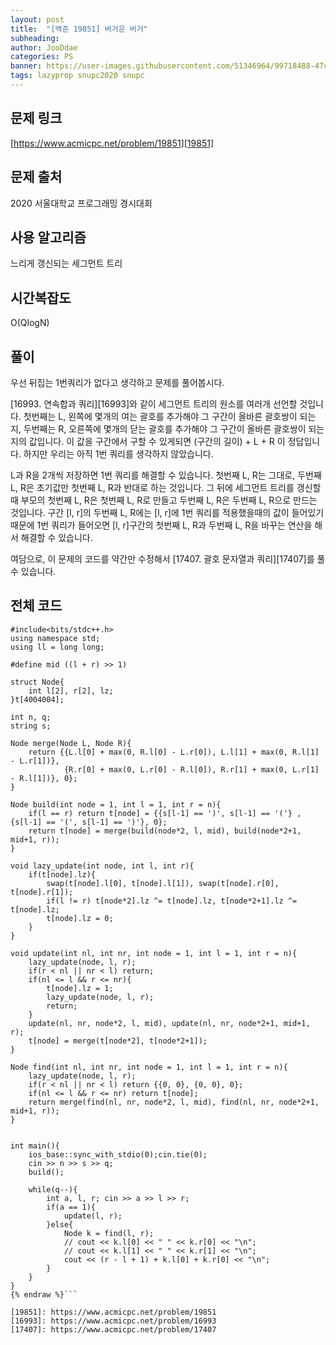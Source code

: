 ```yaml
---
layout: post
title:  "[백준 19851] 버거운 버거"
subheading: 
author: JooDdae
categories: PS
banner: https://user-images.githubusercontent.com/51346964/99718488-47cafb00-2aee-11eb-9f05-7e976cd60fb3.jpg
tags: lazyprop snupc2020 snupc
---
```


## 문제 링크
[https://www.acmicpc.net/problem/19851][19851]


## 문제 출처
2020 서울대학교 프로그래밍 경시대회

## 사용 알고리즘
느리게 갱신되는 세그먼트 트리

## 시간복잡도
O(QlogN)

## 풀이
우선 뒤집는 1번쿼리가 없다고 생각하고 문제를 풀어봅시다.

[16993. 연속합과 쿼리][16993]와 같이 세그먼트 트리의 원소를 여러개 선언할 것입니다. 첫번째는 L, 왼쪽에 몇개의 여는 괄호를 추가해야 그 구간이 올바른 괄호쌍이 되는지, 두번째는 R, 오른쪽에 몇개의 닫는 괄호를 추가해야 그 구간이 올바른 괄호쌍이 되는지의 값입니다. 이 값을 구간에서 구할 수 있게되면 (구간의 길이) + L + R 이 정답입니다. 하지만 우리는 아직 1번 쿼리를 생각하지 않았습니다.

L과 R을 2개씩 저장하면 1번 쿼리를 해결할 수 있습니다. 첫번째 L, R는 그대로, 두번째 L, R은 초기값만 첫번째 L, R과 반대로 하는 것입니다. 그 뒤에 세그먼트 트리를 갱신할때 부모의 첫번째 L, R은 첫번째 L, R로 만들고 두번째 L, R은 두번째 L, R으로 만드는 것입니다. 구간 [l, r]의 두번째 L, R에는 [l, r]에 1번 쿼리를 적용했을때의 값이 들어있기 때문에 1번 쿼리가 들어오면 [l, r]구간의 첫번째 L, R과 두번째 L, R을 바꾸는 연산을 해서 해결할 수 있습니다.

여담으로, 이 문제의 코드를 약간만 수정해서 [17407. 괄호 문자열과 쿼리][17407]를 풀 수 있습니다.

## 전체 코드
```cpp{% raw %}
#include<bits/stdc++.h>
using namespace std;
using ll = long long;

#define mid ((l + r) >> 1)

struct Node{
	int l[2], r[2], lz;
}t[4004004];

int n, q;
string s;

Node merge(Node L, Node R){
	return {{L.l[0] + max(0, R.l[0] - L.r[0]), L.l[1] + max(0, R.l[1] - L.r[1])}, 
			{R.r[0] + max(0, L.r[0] - R.l[0]), R.r[1] + max(0, L.r[1] - R.l[1])}, 0};
}

Node build(int node = 1, int l = 1, int r = n){
	if(l == r) return t[node] = {{s[l-1] == ')', s[l-1] == '('} , {s[l-1] == '(', s[l-1] == ')'}, 0};
	return t[node] = merge(build(node*2, l, mid), build(node*2+1, mid+1, r));
}

void lazy_update(int node, int l, int r){
	if(t[node].lz){
		swap(t[node].l[0], t[node].l[1]), swap(t[node].r[0], t[node].r[1]);
		if(l != r) t[node*2].lz ^= t[node].lz, t[node*2+1].lz ^= t[node].lz;
		t[node].lz = 0;
	}
}

void update(int nl, int nr, int node = 1, int l = 1, int r = n){
	lazy_update(node, l, r);
	if(r < nl || nr < l) return;
	if(nl <= l && r <= nr){
		t[node].lz = 1;
		lazy_update(node, l, r);
		return;
	}
	update(nl, nr, node*2, l, mid), update(nl, nr, node*2+1, mid+1, r);
	t[node] = merge(t[node*2], t[node*2+1]);
}

Node find(int nl, int nr, int node = 1, int l = 1, int r = n){
	lazy_update(node, l, r);
	if(r < nl || nr < l) return {{0, 0}, {0, 0}, 0};
	if(nl <= l && r <= nr) return t[node];
	return merge(find(nl, nr, node*2, l, mid), find(nl, nr, node*2+1, mid+1, r));
}


int main(){
	ios_base::sync_with_stdio(0);cin.tie(0);
	cin >> n >> s >> q;
	build();

	while(q--){
		int a, l, r; cin >> a >> l >> r;
		if(a == 1){
			update(l, r);
		}else{
			Node k = find(l, r);
			// cout << k.l[0] << " " << k.r[0] << "\n";
			// cout << k.l[1] << " " << k.r[1] << "\n";
			cout << (r - l + 1) + k.l[0] + k.r[0] << "\n";
		}
	}
}
{% endraw %}```

[19851]: https://www.acmicpc.net/problem/19851
[16993]: https://www.acmicpc.net/problem/16993
[17407]: https://www.acmicpc.net/problem/17407
